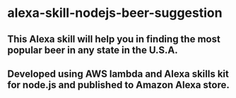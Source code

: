 # alexa-skill-nodejs-beer-suggestion

## This Alexa skill will help you in finding the most popular beer in any state in the U.S.A.
## Developed using AWS lambda and Alexa skills kit for node.js and published to Amazon Alexa store.
